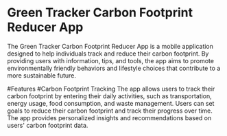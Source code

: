 # Green Tracker Carbon Footprint Reducer App
The Green Tracker Carbon Footprint Reducer App is a mobile application designed to help individuals track and reduce their carbon footprint. By providing users with information, tips, and tools, the app aims to promote environmentally friendly behaviors and lifestyle choices that contribute to a more sustainable future.

#Features
#Carbon Footprint Tracking
The app allows users to track their carbon footprint by entering their daily activities, such as transportation, energy usage, food consumption, and waste management.
Users can set goals to reduce their carbon footprint and track their progress over time.
The app provides personalized insights and recommendations based on users' carbon footprint data.

